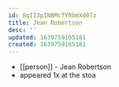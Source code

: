 ```yaml
---
id: 8qII3pINBMcTYRbmXd07z
title: Jean Robertson
desc: ''
updated: 1639759165181
created: 1639759165181
---
```



- [[person]] - Jean Robertson
- appeared 1x at the stoa
